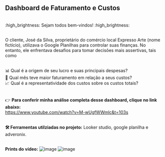 ## Dashboard de Faturamento e Custos ##
<br/>
:high_brightness: Sejam todos bem-vindos! :high_brightness: <br/><br/>

O cliente, José da Silva, proprietário do comércio local Expresso Arte (nome fictício), utilizava o Google Planilhas para controlar suas finanças. No entanto, ele enfrentava desafios para tomar decisões mais assertivas, tais como <br/><br/>

:bar_chart: Qual é a origem de seu lucro e suas principais despesas? <br/>
:date: Qual mês teve maior faturamento em relação a seus custos? <br/>
:chart_with_upwards_trend: Qual é a representatividade dos custos sobre os custos totais?   <br/><br/> 

:point_right: __Para conferir minha análise completa desse dashboard, clique no link abaixo:__ <br/>
https://www.youtube.com/watch?v=M-wUgfWWmlc&t=103s <br/><br/>

__🛠️ Ferramentas  utilziadas no projeto:__ Looker studio, google planilha e adveronix. <br/> 

<br/>  __Prints do vídeo:__ 
![image](https://github.com/user-attachments/assets/55d85b52-8e1d-4e6a-be2a-e6438fb896fe)
![image](https://github.com/user-attachments/assets/69e3a13c-8d99-4320-9b13-31c2039954fc)
